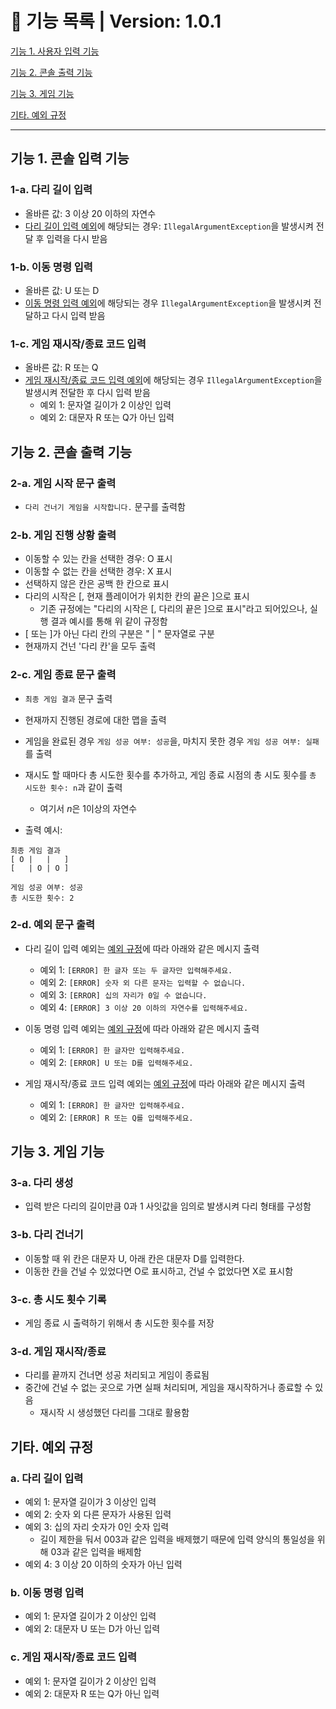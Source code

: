 # 📃 기능 목록 | Version: 1.0.1

[기능 1. 사용자 입력 기능](#기능-1-사용자-입력-기능)

[기능 2. 콘솔 출력 기능](#기능-2-콘솔-출력-기능)

[기능 3. 게임 기능](#기능-3-게임-기능)

[기타. 예외 규정](#기타-예외-규정)
___

## 기능 1. 콘솔 입력 기능
### 1-a. 다리 길이 입력
- 올바른 값: 3 이상 20 이하의 자연수
- [다리 길이 입력 예외](#a-다리-길이-입력)에 해당되는 경우: `IllegalArgumentException`을 발생시켜 전달 후 입력을 다시 받음

### 1-b. 이동 명령 입력
- 올바른 값: U 또는 D
- [이동 명령 입력 예외](#b-이동-명령-입력)에 해당되는 경우 `IllegalArgumentException`을 발생시켜 전달하고 다시 입력 받음


### 1-c. 게임 재시작/종료 코드 입력
- 올바른 값: R 또는 Q
- [게임 재시작/종료 코드 입력 예외](#c-게임-재시작종료-코드-입력)에 해당되는 경우 `IllegalArgumentException`을 발생시켜 전달한 후 다시 입력 받음
  - 예외 1: 문자열 길이가 2 이상인 입력
  - 예외 2: 대문자 R 또는 Q가 아닌 입력


## 기능 2. 콘솔 출력 기능
### 2-a. 게임 시작 문구 출력
- `다리 건너기 게임을 시작합니다.` 문구를 출력함

### 2-b. 게임 진행 상황 출력
- 이동할 수 있는 칸을 선택한 경우: O 표시
- 이동할 수 없는 칸을 선택한 경우: X 표시
- 선택하지 않은 칸은 공백 한 칸으로 표시
- 다리의 시작은 [, 현재 플레이어가 위치한 칸의 끝은 ]으로 표시
  - 기존 규정에는 "다리의 시작은 [, 다리의 끝은 ]으로 표시"라고 되어있으나, 실행 결과 예시를 통해 위 같이 규정함
- [ 또는 ]가 아닌 다리 칸의 구분은 " | " 문자열로 구분
- 현재까지 건넌 '다리 칸'을 모두 출력

### 2-c. 게임 종료 문구 출력
- `최종 게임 결과` 문구 출력
- 현재까지 진행된 경로에 대한 맵을 출력
- 게임을 완료된 경우 `게임 성공 여부: 성공`을, 마치지 못한 경우 `게임 성공 여부: 실패`를 출력
- 재시도 할 때마다 총 시도한 횟수를 추가하고, 게임 종료 시점의 총 시도 횟수를 `총 시도한 횟수: n`과 같이 출력
  - 여기서 *n*은 1이상의 자연수 

- 출력 예시:
```
최종 게임 결과
[ O |   |   ]
[   | O | O ]

게임 성공 여부: 성공
총 시도한 횟수: 2
```

### 2-d. 예외 문구 출력
- 다리 길이 입력 예외는 [예외 규정](#a-다리-길이-입력)에 따라 아래와 같은 메시지 출력
  - 예외 1: `[ERROR] 한 글자 또는 두 글자만 입력해주세요.`
  - 예외 2: `[ERROR] 숫자 외 다른 문자는 입력할 수 없습니다.`
  - 예외 3: `[ERROR] 십의 자리가 0일 수 없습니다.`
  - 예외 4: `[ERROR] 3 이상 20 이하의 자연수를 입력해주세요.`

- 이동 명령 입력 예외는 [예외 규정](#b-이동-명령-입력)에 따라 아래와 같은 메시지 출력
  - 예외 1: `[ERROR] 한 글자만 입력해주세요.`
  - 예외 2: `[ERROR] U 또는 D를 입력해주세요.`

- 게임 재시작/종료 코드 입력 예외는 [예외 규정](#c-게임-재시작종료-코드-입력)에 따라 아래와 같은 메시지 출력
  - 예외 1: `[ERROR] 한 글자만 입력해주세요.`
  - 예외 2: `[ERROR] R 또는 Q를 입력해주세요.`


## 기능 3. 게임 기능
### 3-a. 다리 생성
- 입력 받은 다리의 길이만큼 0과 1 사잇값을 임의로 발생시켜 다리 형태를 구성함

### 3-b. 다리 건너기
- 이동할 때 위 칸은 대문자 U, 아래 칸은 대문자 D를 입력한다.
- 이동한 칸을 건널 수 있었다면 O로 표시하고, 건널 수 없었다면 X로 표시함

### 3-c. 총 시도 횟수 기록
- 게임 종료 시 출력하기 위해서 총 시도한 횟수를 저장

### 3-d. 게임 재시작/종료
- 다리를 끝까지 건너면 성공 처리되고 게임이 종료됨
- 중간에 건널 수 없는 곳으로 가면 실패 처리되며, 게임을 재시작하거나 종료할 수 있음
  - 재시작 시 생성했던 다리를 그대로 활용함

## 기타. 예외 규정
### a. 다리 길이 입력
- 예외 1: 문자열 길이가 3 이상인 입력
- 예외 2: 숫자 외 다른 문자가 사용된 입력
- 예외 3: 십의 자리 숫자가 0인 숫자 입력
  - 길이 제한을 둬서 003과 같은 입력을 배제했기 때문에 입력 양식의 통일성을 위해 03과 같은 입력을 배제함
- 예외 4: 3 이상 20 이하의 숫자가 아닌 입력

### b. 이동 명령 입력
- 예외 1: 문자열 길이가 2 이상인 입력
- 예외 2: 대문자 U 또는 D가 아닌 입력

### c. 게임 재시작/종료 코드 입력
- 예외 1: 문자열 길이가 2 이상인 입력
- 예외 2: 대문자 R 또는 Q가 아닌 입력